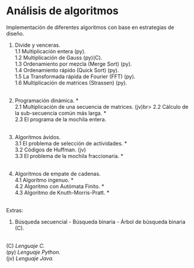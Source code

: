 # Análisis de algoritmos 
Implementación de diferentes algoritmos con base en estrategias de diseño.
1. Divide y venceras. <br>
1.1 Multiplicación entera (py). <br>
1.2 Multiplicación de Gauss (py)(C). <br>
1.3 Ordenamiento por mezcla (Merge Sort) (py). <br>
1.4 Ordenamiento rápido (Quick Sort) (py). <br>
1.5 La Transformada rápida de Fourier (FFT) (py).<br>
1.6 Multiplicación de matrices (Strassen) (py). <br><br>

2. Programación dinámica. *<br>
2.1 Multiplicación de una secuencia de matrices. (jv)br>
2.2 Cálculo de la sub-secuencia común más larga. *<br>
2.3 El programa de la mochila entera. <br><br>

3. Algoritmos ávidos. <br>
3.1 El problema de selección de actividades. *<br>
3.2 Códigos de Huffman. (jv)<br>
3.3 El problema de la mochila fraccionaria. *<br><br>

4. Algoritmos de empate de cadenas. <br>
4.1 Algoritmo ingenuo. *<br>
4.2 Algoritmo con Autómata Finito. *<br>
4.3 Algoritmo de Knuth-Morris-Pratt. *<br>


<br>Extras: <br>
1. Búsqueda secuencial - Búsqueda binaria - Árbol de búsqueda binaria (C).

<br>(C) *Lenguaje C.* <br> (py) *Lenguaje Python.* <br> (jv) *Lenguaje Java.* 
